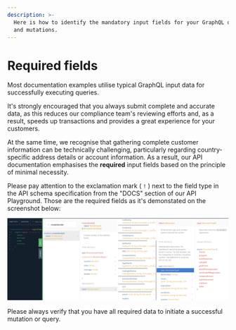 ```yaml
---
description: >-
  Here is how to identify the mandatory input fields for your GraphQL queries
  and mutations.
---
```


# Required fields

Most documentation examples utilise typical GraphQL input data for successfully executing queries.

It's strongly encouraged that you always submit complete and accurate data, as this reduces our compliance team's reviewing efforts and, as a result, speeds up transactions and provides a great experience for your customers.

At the same time, we recognise that gathering complete customer information can be technically challenging, particularly regarding country-specific address details or account information. As a result, our API documentation emphasises the **required** input fields based on the principle of minimal necessity.&#x20;

Please pay attention to the exclamation mark ( `!` ) next to the field type in the API schema specification from the "DOCS" section of our API Playground. Those are the required fields as it's demonstated on the screenshot below:

![](../.gitbook/assets/example.jpg)

Please always verify that you have all required data to initiate a successful mutation or query.
